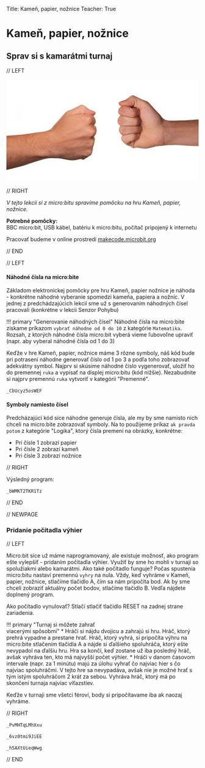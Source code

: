 Title:   Kameň, papier, nožnice
Teacher:  True

# Kameň, papier, nožnice
## Sprav si s kamarátmi turnaj

// LEFT

![Obrázok BBC micro:bitu](images/kamen.jpg)

// RIGHT

*V tejto lekcii si z micro:bitu spravíme pomôcku na hru Kameň, papier, nožnice.*

**Potrebné pomôcky:**  
BBC micro:bit, USB kábel, batériu k micro:bitu, počítač pripojený k internetu

Pracovať budeme v online prostredí [makecode.microbit.org](https://makecode.microbit.org/)

// END


// LEFT

#### Náhodné čísla na micro:bite
Základom elektronickej pomôcky pre hru Kameň, papier nožnice je náhoda - konkrétne náhodné vyberanie spomedzi kameňa, papiera a nožníc. V jednej z predchádzajúcich lekcií sme už s generovaním náhodných čísel pracovali (konkrétne v lekcii Senzor Pohybu)

!!! primary "Generovanie náhodných čísel"
    Náhodné čísla na micro:bite získame príkazom `vybrať náhodne od 0 do 10` z kategórie `Matematika`. Rozsah, z ktorých náhodné čísla micro:bit vyberá vieme ľubovoľne upraviť (napr. aby vyberal náhodné čísla od 1 do 3)


Keďže v hre Kameň, papier, nožnice máme 3 rôzne symboly, náš kód bude pri potrasení náhodne generovať číslo od 1 po 3 a podľa toho zobrazovať adekvátny symbol. Najprv si skúsime náhodné číslo vygenerovať, uložiť ho do premennej `ruka` a vypísať na displej micro:bitu (kód nižšie). Nezabudnite si najprv premennú `ruka` vytvoriť v kategórii "Premenné".

```makecode
_CbUcyz5osWEF
```


#### Symboly namiesto čísel

Predcházajúci kód síce náhodne generuje čísla, ale my by sme namisto nich chceli na micro:bite zobrazovať symboly. Na to použijeme príkaz `ak pravda potom` z kategórie "Logika", ktorý čísla premení na obrázky, konkrétne:

* Pri čísle 1 zobrazí papier
* Pri čísle 2 zobrazí kameň
* Pri čísle 3 zobrazí nožnice


// RIGHT

Výsledný program:

```makecode
_bWMKT2TKR1Tz
```

// END

// NEWPAGE

### Pridanie počítadla výhier

// LEFT

Micro:bit síce už máme naprogramovaný, ale existuje možnosť, ako program ešte vylepšiť - pridaním počítadla výhier. Využiť by sme ho mohli v turnaji so spolužiakmi alebo kamarátmi. Ako také počítadlo funguje? Počas spustenia micro:bitu nastaví premennú `vyhry` na nula. Vždy, keď vyhráme v Kameň, papier, nožnice, stlačíme tlačidlo A, čím sa nám pripočíta bod. Ak by sme chceli zobraziť aktuálny počet bodov, stlačíme tlačidlo B. Vedľa nájdete doplnený program.

Ako počítadlo vynulovať? Stlačí stlačiť tlačidlo RESET na zadnej strane zariadenia.

!!! primary "Turnaj si môžete zahrať <br/>viacerými spôsobmi"
    * Hráči si nájdu dvojicu a zahrajú si hru. Hráč, ktorý prehrá vypadne a prestane hrať. Hráč, ktorý vyhrá, si pripočíta výhru na micro:bite stlačením tlačidla A a nájde si ďalšieho spoluhráča, ktorý ešte nevypadol na ďalšiu hru. Hra sa končí, keď zostane už iba posledný hráč, avšak vyhráva ten, kto má najvyšší počet výhier.
    * Hráči v danom časovom intervale (napr. za 1 minútu) majú za úlohu vyhrať čo najviac hier s čo najviac spoluhráčmi. V tejto hre sa nevypadáva, avšak nie je možné hrať s tým istým spoluhráčom 2 krát za sebou. Vyhráva hráč, ktorý má po skončení turnaja najviac víťazstiev.

Keďže v turnaji sme všetci féroví, body si pripočítavame iba ak naozaj vyhráme.
 
// RIGHT

```makecode-no-link
_PvMHTqLMhXxu
```

```makecode-no-link
_6vz0tmi9JiEE
```

```makecode-link-only
_h5AXtUieqWwg
```

// END